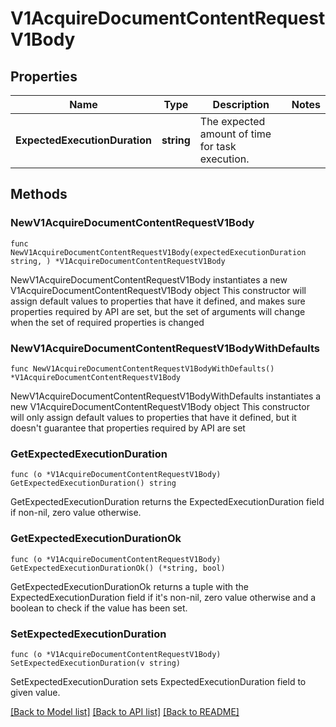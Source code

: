 # V1AcquireDocumentContentRequestV1Body

## Properties

Name | Type | Description | Notes
------------ | ------------- | ------------- | -------------
**ExpectedExecutionDuration** | **string** | The expected amount of time for task execution. | 

## Methods

### NewV1AcquireDocumentContentRequestV1Body

`func NewV1AcquireDocumentContentRequestV1Body(expectedExecutionDuration string, ) *V1AcquireDocumentContentRequestV1Body`

NewV1AcquireDocumentContentRequestV1Body instantiates a new V1AcquireDocumentContentRequestV1Body object
This constructor will assign default values to properties that have it defined,
and makes sure properties required by API are set, but the set of arguments
will change when the set of required properties is changed

### NewV1AcquireDocumentContentRequestV1BodyWithDefaults

`func NewV1AcquireDocumentContentRequestV1BodyWithDefaults() *V1AcquireDocumentContentRequestV1Body`

NewV1AcquireDocumentContentRequestV1BodyWithDefaults instantiates a new V1AcquireDocumentContentRequestV1Body object
This constructor will only assign default values to properties that have it defined,
but it doesn't guarantee that properties required by API are set

### GetExpectedExecutionDuration

`func (o *V1AcquireDocumentContentRequestV1Body) GetExpectedExecutionDuration() string`

GetExpectedExecutionDuration returns the ExpectedExecutionDuration field if non-nil, zero value otherwise.

### GetExpectedExecutionDurationOk

`func (o *V1AcquireDocumentContentRequestV1Body) GetExpectedExecutionDurationOk() (*string, bool)`

GetExpectedExecutionDurationOk returns a tuple with the ExpectedExecutionDuration field if it's non-nil, zero value otherwise
and a boolean to check if the value has been set.

### SetExpectedExecutionDuration

`func (o *V1AcquireDocumentContentRequestV1Body) SetExpectedExecutionDuration(v string)`

SetExpectedExecutionDuration sets ExpectedExecutionDuration field to given value.



[[Back to Model list]](../README.md#documentation-for-models) [[Back to API list]](../README.md#documentation-for-api-endpoints) [[Back to README]](../README.md)


